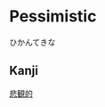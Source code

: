 # Pessimistic
ひかんてきな

## Kanji
[悲](../Kanji/kanji-dict/悲.md)[観](../Kanji/kanji-dict/観.md)[的](../Kanji/kanji-dict/的.md)